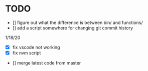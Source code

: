 # TODO

- [] figure out what the difference is between bin/ and functions/
- [] add a script somewhere for changing git commit history

1/18/20

- [x] fix vscode not working
- [x] fix nvm script
- [] merge latest code from master
